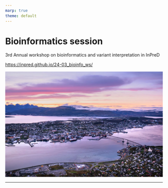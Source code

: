 ```yaml
---
marp: true
theme: default
---
```


# Bioinformatics session

3rd Annual workshop on bioinformatics and variant interpretation in InPreD

<https://inpred.github.io/24-03_bioinfo_ws/>

![bg right](img/tromso01.png)

---
